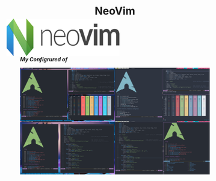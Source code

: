 <div align="center">
  <h1>NeoVim</h1>
</div>

###
<img height="100px" src=".screenshots/neovim.png" alt="preview" width="300px" style="float: right; margin-right:240px; margin-left:100px; margin-top:-20px;"/>

_**My Configrured of**_ 


![xmonad_dracula_edition](.screenshots/My_POST.png)

